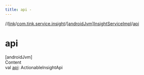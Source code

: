 ```yaml
---
title: api -
---
```

//[link](../../index.md)/[com.tink.service.insight](../index.md)/[[androidJvm]InsightServiceImpl](index.md)/[api](api.md)



# api  
[androidJvm]  
Content  
val [api](api.md): ActionableInsightApi  



